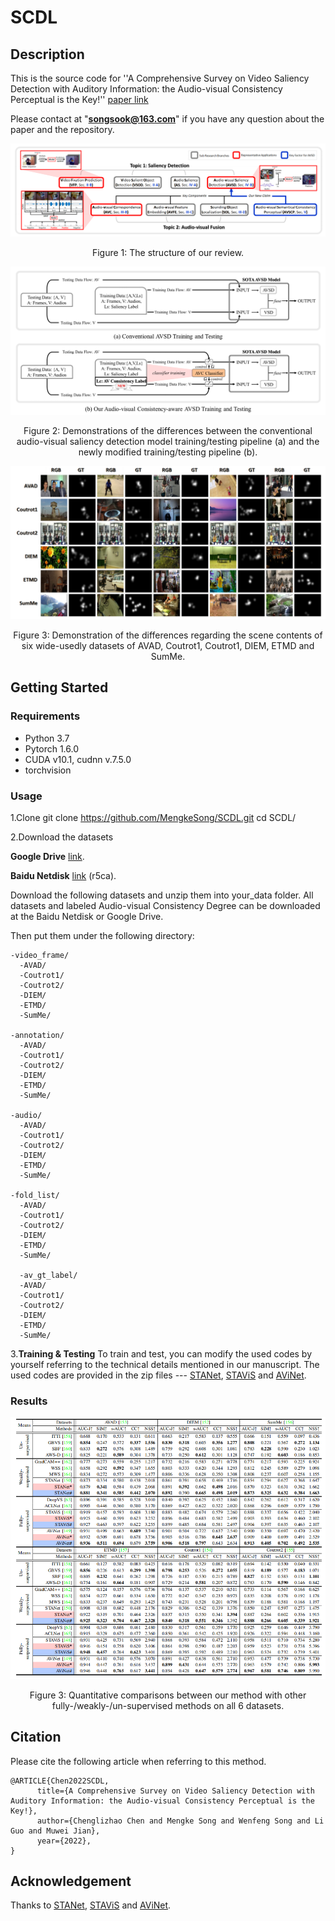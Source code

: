 # SCDL
## Description 
This is the source code for ''A Comprehensive Survey on Video Saliency Detection with Auditory Information: the Audio-visual Consistency Perceptual is the Key!''
 [paper link](https://ieeexplore.ieee.org/document/9874810 ("paper link"))
 
Please contact at "**songsook@163.com**" if you have any question about the paper and the repository.

![alt](https://github.com/MengkeSong/SCDL/blob/main/img/review%20architecture.png)
<p align="center">Figure 1: The structure of our review.</p>

![alt](https://github.com/MengkeSong/SCDL/blob/main/img/pipeline.png)
<p align="center">Figure 2: Demonstrations of the differences between the conventional audio-visual saliency detection model training/testing pipeline (a) and the newly modified training/testing pipeline (b).</p>

![alt](https://github.com/MengkeSong/SCDL/blob/main/img/visual.png)
<p align="center">Figure 3: Demonstration of the differences regarding the scene contents of six wide-usedly datasets of AVAD, Coutrot1, Coutrot1, DIEM, ETMD and SumMe.</p>

## Getting Started
### Requirements
* Python 3.7
* Pytorch 1.6.0
* CUDA v10.1, cudnn v.7.5.0
* torchvision

### Usage
1.Clone
git clone https://github.com/MengkeSong/SCDL.git
cd SCDL/

2.Download the datasets

**Google Drive** [link](https://pan.baidu.com/s/1eqesDvK-7KUKL2VBshct6A "data link").

**Baidu Netdisk** [link](https://pan.baidu.com/s/1eqesDvK-7KUKL2VBshct6A "data link") (r5ca).

Download the following datasets and unzip them into your_data folder. All datasets and labeled Audio-visual Consistency Degree can be downloaded at the Baidu Netdisk or Google Drive. 

Then put them under the following directory:
```
-video_frame/
  -AVAD/
  -Coutrot1/
  -Coutrot2/
  -DIEM/
  -ETMD/
  -SumMe/

-annotation/
  -AVAD/
  -Coutrot1/
  -Coutrot2/
  -DIEM/
  -ETMD/
  -SumMe/

-audio/
  -AVAD/
  -Coutrot1/
  -Coutrot2/
  -DIEM/
  -ETMD/
  -SumMe/

-fold_list/
  -AVAD/
  -Coutrot1/
  -Coutrot2/
  -DIEM/
  -ETMD/
  -SumMe/
  
  -av_gt_label/
  -AVAD/
  -Coutrot1/
  -Coutrot2/
  -DIEM/
  -ETMD/
  -SumMe/
```

3.**Training & Testing**
To train and test, you can modify the used codes by yourself referring to the technical details mentioned in our manuscript. The used codes are provided in the zip files --- [STANet](https://github.com/guotaowang/STANet), [STAViS](https://github.com/atsiami/STAViS) and [AViNet](https://github.com/samyak0210/ViNet).

### Results
![alt](https://github.com/MengkeSong/SCDL/blob/main/img/quantititive%20results.png)
<p align="center">Figure 3: Quantitative comparisons between our method with other fully-/weakly-/un-supervised methods on all 6 datasets.</p>

## Citation
Please cite the following article when referring to this method.
```
@ARTICLE{Chen2022SCDL,
      title={A Comprehensive Survey on Video Saliency Detection with Auditory Information: the Audio-visual Consistency Perceptual is the Key!}, 
      author={Chenglizhao Chen and Mengke Song and Wenfeng Song and Li Guo and Muwei Jian},
      year={2022},
}
```

## Acknowledgement 
Thanks to [STANet](https://github.com/guotaowang/STANet), [STAViS](https://github.com/atsiami/STAViS) and [AViNet](https://github.com/samyak0210/ViNet).
